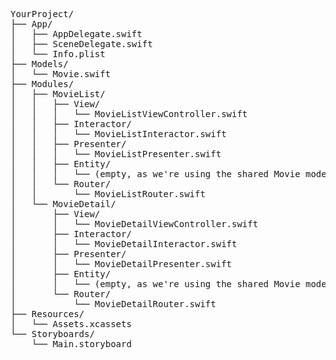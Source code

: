 <pre>
YourProject/
├── App/
│   ├── AppDelegate.swift
│   ├── SceneDelegate.swift
│   └── Info.plist
├── Models/
│   └── Movie.swift
├── Modules/
│   ├── MovieList/
│   │   ├── View/
│   │   │   └── MovieListViewController.swift
│   │   ├── Interactor/
│   │   │   └── MovieListInteractor.swift
│   │   ├── Presenter/
│   │   │   └── MovieListPresenter.swift
│   │   ├── Entity/
│   │   │   └── (empty, as we're using the shared Movie model)
│   │   └── Router/
│   │       └── MovieListRouter.swift
│   └── MovieDetail/
│       ├── View/
│       │   └── MovieDetailViewController.swift
│       ├── Interactor/
│       │   └── MovieDetailInteractor.swift
│       ├── Presenter/
│       │   └── MovieDetailPresenter.swift
│       ├── Entity/
│       │   └── (empty, as we're using the shared Movie model)
│       └── Router/
│           └── MovieDetailRouter.swift
├── Resources/
│   └── Assets.xcassets
└── Storyboards/
    └── Main.storyboard
</pre>

